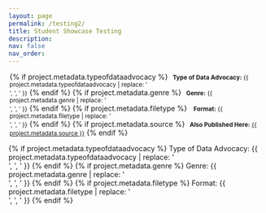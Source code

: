 ```yaml
---
layout: page
permalink: /testing2/
title: Student Showcase Testing
description:
nav: false
nav_order: 
---
```


<style>
  hr.rounded {
    border-top: 5px solid #bbb;
    border-radius: 5px;
  }

  sl-button.attribute::part(base) {
    border-radius: 0;
    background-color: #002868;
    color: white;
  }
  
  sl-button.attribute::part(base):hover {
    transform: scale(0) rotate(0deg);
  }

  .noHover {
    pointer-events: none;
  }

  .button-group-container {
    display: flex;
    justify-content: center;
    margin-top: 10px; /* Adjust as needed for spacing above the button group */
  }

  sl-button-group sl-button::part(base) {
    margin: 0 5px; /* Adjust the margin value for the desired spacing between buttons */
  }
</style>

<div class="card-body" style="margin: 2px;">
  <p class="card-text">
    {% if project.metadata.typeofdataadvocacy %}
    <small class="test-muted"><i class="fa-solid fa-layer-group"></i><b>&nbsp; Type of Data Advocacy:</b> {{ project.metadata.typeofdataadvocacy | replace: '<br />', ', ' }}</small>
    {% endif %}
    {% if project.metadata.genre %}
    <small class="test-muted"><i class="fa-solid fa-bars-staggered"></i><b>&nbsp; Genre:</b> {{ project.metadata.genre | replace: '<br />', ', ' }}</small>
    {% endif %}
    {% if project.metadata.filetype %}
    <small class="test-muted">&nbsp;<i class="fa-solid fa-file"></i><b>&nbsp; Format:</b> {{ project.metadata.filetype | replace: '<br />', ', ' }}</small> 
    {% endif %}
    {% if project.metadata.source %}
    <small class="test-muted"><i class="fa-solid fa-link"></i><b>&nbsp; Also Published Here:</b> <a href="{{ project.metadata.source }}">{{ project.metadata.source }}</a></small>
    {% endif %}
  </p>
</div>
<div class="button-group-container">
  <sl-button-group>
    {% if project.metadata.typeofdataadvocacy %}
    <sl-tooltip content="The type of advocacy this project supports"><sl-button class="attribute noHover">Type of Data Advocacy: {{ project.metadata.typeofdataadvocacy | replace: '<br />', ', ' }}</sl-button></sl-tooltip>
    {% endif %}
    {% if project.metadata.genre %}
    <sl-tooltip content="The genre of the project"><sl-button class="attribute noHover">Genre: {{ project.metadata.genre | replace: '<br />', ', ' }}</sl-button></sl-tooltip>
    {% endif %}
    {% if project.metadata.filetype %}
    <sl-tooltip content="The file type associated with the final product"><sl-button class="attribute noHover">Format: {{ project.metadata.filetype | replace: '<br />', ', ' }}</sl-button></sl-tooltip>
    {% endif %}
  </sl-button-group>
</div>
